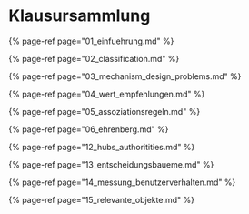 # Klausursammlung



{% page-ref page="01\_einfuehrung.md" %}

{% page-ref page="02\_classification.md" %}

{% page-ref page="03\_mechanism\_design\_problems.md" %}

{% page-ref page="04\_wert\_empfehlungen.md" %}

{% page-ref page="05\_assoziationsregeln.md" %}

{% page-ref page="06\_ehrenberg.md" %}

{% page-ref page="12\_hubs\_authoritities.md" %}

{% page-ref page="13\_entscheidungsbaueme.md" %}

{% page-ref page="14\_messung\_benutzerverhalten.md" %}

{% page-ref page="15\_relevante\_objekte.md" %}




